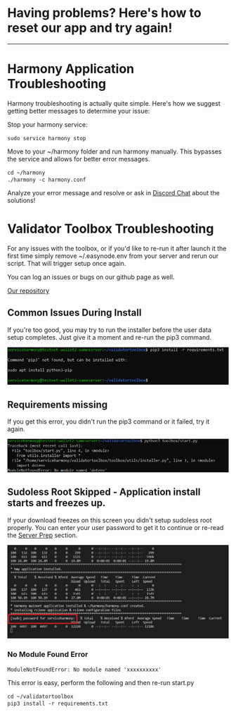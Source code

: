 # Having problems? Here's how to reset our app and try again!
---
# Harmony Application Troubleshooting

Harmony troubleshooting is actually quite simple. Here's how we suggest getting better messages to determine your issue:

Stop your harmony service:

```text
sudo service harmony stop
```

Move to your ~/harmony folder and run harmony manually. This bypasses the service and allows for better error messages.

```text
cd ~/harmony
./harmony -c harmony.conf
```

Analyze your error message and resolve or ask in [Discord Chat](https://discord.gg/babnYCEZ7Q) about the solutions!

# Validator Toolbox Troubleshooting

For any issues with the toolbox, or if you'd like to re-run it after launch it the first time simply remove ~/.easynode.env from your server and rerun our script. That will trigger setup once again.

You can log an issues or bugs on our github page as well.

[Our repository]("https://github.com/easy-node-one/validatortoolbox")

## Common Issues During Install
If you're too good, you may try to run the installer before the user data setup completes. Just give it a moment and re-run the pip3 command.

![](../.gitbook/assets/install_error_00.png)

## Requirements missing

If you get this error, you didn't run the pip3 command or it failed, try it again.

![](../.gitbook/assets/install_error_01.png)

##  Sudoless Root Skipped - Application install starts and freezes up.

If your download freezes on this screen you didn't setup sudoless root properly. You can enter your user password to get it to continue or re-read the [Server Prep](../server-prep/index.html) section.

![](../.gitbook/assets/install_error_02.png)

### No Module Found Error

```text
ModuleNotFoundError: No module named 'xxxxxxxxxx'
```

This error is easy, perform the following and then re-run start.py

```text
cd ~/validatortoolbox
pip3 install -r requirements.txt
```


